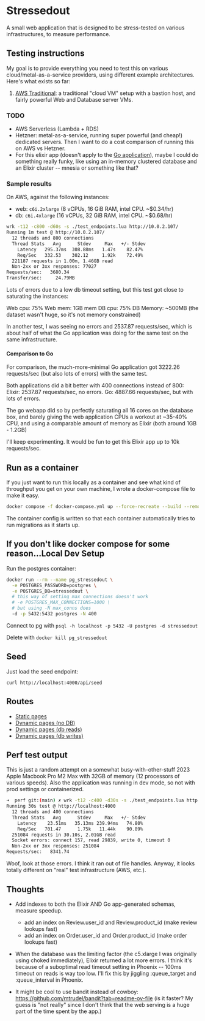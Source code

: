# Stressedout

A small web application that is designed to be stress-tested on various infrastructures, to measure performance.

## Testing instructions

My goal is to provide everything you need to test this on various cloud/metal-as-a-service providers, using different example architectures. Here's what exists so far:

1. [AWS Traditional](infrastructure/aws-traditional/README.md): a traditional "cloud VM" setup with a bastion host, and fairly powerful Web and Database server VMs.

### TODO

- AWS Serverless (Lambda + RDS)
- Hetzner: metal-as-a-service, running super powerful (and cheap!) dedicated servers. Then I want to do a cost comparison of running this on AWS vs Hetzner.
- For this elixir app (doesn't apply to the [Go application](https://github.com/groovemonkey/stressedout-go)), maybe I could do something really funky, like using an in-memory clustered database and an Elixir cluster -- mnesia or something like that?

### Sample results

On AWS, against the following instances:

- web: `c6i.2xlarge` (8 vCPUs, 16 GiB RAM, intel CPU. ~$0.34/hr)
- db: `c6i.4xlarge` (16 vCPUs, 32 GiB RAM, intel CPU. ~$0.68/hr)

```bash
wrk -t12 -c800 -d60s -s ./test_endpoints.lua http://10.0.2.107/
Running 1m test @ http://10.0.2.107/
  12 threads and 800 connections
  Thread Stats   Avg      Stdev     Max   +/- Stdev
    Latency   295.37ms  308.88ms   1.47s    82.47%
    Req/Sec   332.53    302.12     1.92k    72.49%
  221187 requests in 1.00m, 1.46GB read
  Non-2xx or 3xx responses: 77027
Requests/sec:   3680.34
Transfer/sec:     24.79MB
```

Lots of errors due to a low db timeout setting, but this test got close to saturating the instances:

Web cpu: 75%
Web mem: 1GB mem
DB cpu: 75%
DB Memory: ~500MB (the dataset wasn't huge, so it's not memory constrained)

In another test, I was seeing no errors and 2537.87 requests/sec, which is about half of what the Go application was doing for the same test on the same infrastructure.

#### Comparison to Go

For comparison, the much-more-minimal Go application got 3222.26 requests/sec (but also lots of errors) with the same test.

Both applications did a bit better with 400 connections instead of 800:
Elixir: 2537.87 requests/sec, no errors.
Go: 4887.66 requests/sec, but with lots of errors.

The go webapp did so by perfectly saturating all 16 cores on the database box, and barely giving the web application CPUs a workout at ~35-40% CPU, and using a comparable amount of memory as Elixir (both around 1GB - 1.2GB)

I'll keep experimenting. It would be fun to get this Elixir app up to 10k requests/sec.

## Run as a container

If you just want to run this locally as a container and see what kind of throughput you get on your own machine, I wrote a docker-compose file to make it easy.

```bash
docker compose -f docker-compose.yml up --force-recreate --build --remove-orphans
```

The container config is written so that each container automatically tries to run migrations as it starts up.

## If you don't like docker compose for some reason...Local Dev Setup

Run the postgres container:

```bash
docker run --rm --name pg_stressedout \
  -e POSTGRES_PASSWORD=postgres \
  -e POSTGRES_DB=stressedout \
  # this way of setting max connections doesn't work
  # -e POSTGRES_MAX_CONNECTIONS=1000 \
  # but using -N max_conns does
  -d -p 5432:5432 postgres -N 400
```

Connect to pg with `psql -h localhost -p 5432 -U postgres -d stressedout`

Delete with `docker kill pg_stressedout`

## Seed

Just load the seed endpoint:

`curl http://localhost:4000/api/seed`

## Routes

- [Static pages](http://localhost:4000/static)
- [Dynamic pages (no DB)](http://localhost:4000/dynamic)
- [Dynamic pages (db reads)](http://localhost:4000/read)
- [Dynamic pages (db writes)](http://localhost:4000/write)

## Perf test output

This is just a random attempt on a somewhat busy-with-other-stuff 2023 Apple Macbook Pro M2 Max with 32GB of memory (12 processors of various speeds). Also the application was running in dev mode, so not with prod settings or containerized.

```bash
➜  perf git:(main) ✗ wrk -t12 -c400 -d30s -s ./test_endpoints.lua http://localhost:4000
Running 30s test @ http://localhost:4000
  12 threads and 400 connections
  Thread Stats   Avg      Stdev     Max   +/- Stdev
    Latency    23.51ms   35.13ms 239.94ms   74.80%
    Req/Sec   701.47      1.75k   11.44k    90.89%
  251084 requests in 30.10s, 2.01GB read
  Socket errors: connect 157, read 29839, write 0, timeout 0
  Non-2xx or 3xx responses: 251084
Requests/sec:   8341.74
```

Woof, look at those errors. I think it ran out of file handles. Anyway, it looks totally different on "real" test infrastructure (AWS, etc.).

## Thoughts

- Add indexes to both the Elixir AND Go app-generated schemas, measure speedup.
  - add an index on Review.user_id and Review.product_id (make review lookups fast)
  - add an index on Order.user_id and Order.product_id (make order lookups fast)

- When the database was the limiting factor (the c5.xlarge I was originally using choked immediately), Elixir returned a lot more errors. I think it's because of a suboptimal read timeout setting in Phoenix -- 100ms timeout on reads is way too low. I'll fix this by jiggling :queue_target and :queue_interval in Phoenix.

- It might be cool to use bandit instead of cowboy: <https://github.com/mtrudel/bandit?tab=readme-ov-file> (is it faster? My guess is "not really" since I don't think that the web serving is a huge part of the time spent by the app.)
